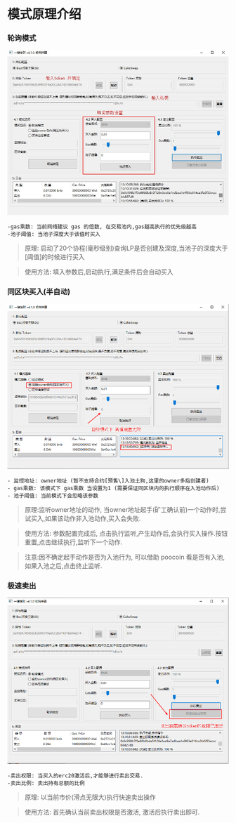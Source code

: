 # 模式原理介绍

### 轮询模式
![main](./img/1.png)

    -gas乘数: 当前网络建议 gas 的倍数, 在交易池内,gas越高执行的优先级越高
    -池子阈值: 当池子深度大于该值时买入
> 原理: 启动了20个协程(毫秒级别)查询LP是否创建及深度,当池子的深度大于[阈值]的时候进行买入

> 使用方法: 填入参数后,启动执行,满足条件后会自动买入

### 同区块买入(半自动)
![main](./img/3.png)

    - 监控地址: owner地址 (暂不支持合约[预售\]入池土狗,这里的owner多指创建者)
    - gas乘数: 该模式下 gas乘数 当设置为1 (需要保证同区块内的执行顺序在入池动作后)
    - 池子阈值: 当前模式下会忽略该参数
> 原理:监听owner地址的动作, 当owner地址起手(矿工确认前)一个动作时,尝试买入,如果该动作非入池动作,买入会失败.

> 使用方法: 参数配置完成后, 点击执行监听,产生动作后,会执行买入操作.按钮重置,点击继续执行,监听下一个动作. 

> 注意:因不确定起手动作是否为入池行为, 可以借助 poocoin 看是否有入池, 如果入池之后,点击终止监听.


### 极速卖出
![main](./img/2.png)

    -卖出权限: 当买入的erc20激活后,才能够进行卖出交易.
    -卖出比例: 卖出持有总额的比例

>原理: 以当前市价(滑点无限大)执行快速卖出操作

>使用方法: 首先确认当前卖出权限是否激活, 激活后执行卖出即可.
